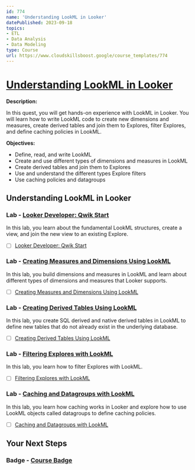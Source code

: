 ```yaml
---
id: 774
name: 'Understanding LookML in Looker'
datePublished: 2023-09-18
topics:
- ETL
- Data Analysis
- Data Modeling
type: Course
url: https://www.cloudskillsboost.google/course_templates/774
---
```


# [Understanding LookML in Looker](https://www.cloudskillsboost.google/course_templates/774)

**Description:**

In this quest, you will get hands-on experience with LookML in Looker. You will learn how to write LookML code to create new dimensions and measures, create derived tables and join them to Explores, filter Explores, and define caching policies in LookML.

**Objectives:**

- Define, read, and write LookML
- Create and use different types of dimensions and measures in LookML
- Create derived tables and join them to Explores
- Use and understand the different types Explore filters
- Use caching policies and datagroups

## Understanding LookML in Looker

### Lab - [Looker Developer: Qwik Start](https://www.cloudskillsboost.google/course_templates/774/labs/408451)

In this lab, you learn about the fundamental LookML structures, create a view, and join the new view to an existing Explore.

- [ ] [Looker Developer: Qwik Start](../labs/Looker-Developer-Qwik-Start.md)

### Lab - [Creating Measures and Dimensions Using LookML](https://www.cloudskillsboost.google/course_templates/774/labs/408452)

In this lab, you build dimensions and measures in LookML and learn about different types of dimensions and measures that Looker supports.

- [ ] [Creating Measures and Dimensions Using LookML](../labs/Creating-Measures-and-Dimensions-Using-LookML.md)

### Lab - [Creating Derived Tables Using LookML](https://www.cloudskillsboost.google/course_templates/774/labs/408453)

In this lab, you create SQL derived and native derived tables in LookML to define new tables that do not already exist in the underlying database.

- [ ] [Creating Derived Tables Using LookML](../labs/Creating-Derived-Tables-Using-LookML.md)

### Lab - [Filtering Explores with LookML](https://www.cloudskillsboost.google/course_templates/774/labs/408454)

In this lab, you learn how to filter Explores with LookML.

- [ ] [Filtering Explores with LookML](../labs/Filtering-Explores-with-LookML.md)

### Lab - [Caching and Datagroups with LookML](https://www.cloudskillsboost.google/course_templates/774/labs/408455)

In this lab, you learn how caching works in Looker and explore how to use LookML objects called datagroups to define caching policies.

- [ ] [Caching and Datagroups with LookML](../labs/Caching-and-Datagroups-with-LookML.md)

## Your Next Steps

### Badge - [Course Badge](https://www.cloudskillsboost.googleNone)
